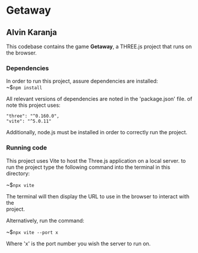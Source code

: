 # Getaway
## Alvin Karanja

This codebase contains the game **Getaway**, a THREE.js project that runs on<br>
the browser.

### Dependencies
In order to run this project, assure dependencies are installed:<br>
~$`npm install`

All relevant versions of dependencies are noted in the 'package.json' file. of<br>
note this project uses:<br>

    "three": "^0.160.0",
    "vite": "^5.0.11"

Additionally, node.js must be installed in order to correctly run the project.

### Running code
This project uses Vite to host the Three.js application on a local server. to <br>
run the project type the following command into the terminal in this directory:<br>

~$`npx vite`

The terminal will then display the URL to use in the browser to interact with the <br>
project.

Alternatively, run the command:<br>

~$`npx vite --port x`

Where 'x' is the port number you wish the server to run on.

